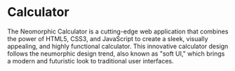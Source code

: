 # Calculator
The Neomorphic Calculator is a cutting-edge web application that combines the power of HTML5, CSS3, and JavaScript to create a sleek, visually appealing, and highly functional calculator. This innovative calculator design follows the neumorphic design trend, also known as "soft UI," which brings a modern and futuristic look to traditional user interfaces.
